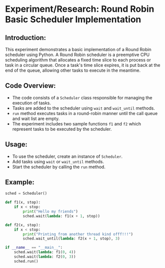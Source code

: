 
# Experiment/Research: Round Robin Basic Scheduler Implementation

## Introduction:
This experiment demonstrates a basic implementation of a Round Robin scheduler using Python. A Round Robin scheduler is a preemptive CPU scheduling algorithm that allocates a fixed time slice to each process or task in a circular queue. Once a task's time slice expires, it is put back at the end of the queue, allowing other tasks to execute in the meantime.

## Code Overview:
- The code consists of a `Scheduler` class responsible for managing the execution of tasks.
- Tasks are added to the scheduler using `wait` and `wait_until` methods.
- `run` method executes tasks in a round-robin manner until the call queue and wait list are empty.
- The experiment includes two sample functions `f1` and `f2` which represent tasks to be executed by the scheduler.

## Usage:
- To use the scheduler, create an instance of `Scheduler`.
- Add tasks using `wait` or `wait_until` methods.
- Start the scheduler by calling the `run` method.

## Example:
```python
sched = Scheduler()

def f1(x, stop):
    if x < stop:
        print("Hello my friends")
        sched.wait(lambda: f1(x + 1, stop))

def f2(x, stop):
    if x < stop:
        print("Printing from another thread kind offf!!!")
        sched.wait_until(lambda: f2(x + 1, stop), 3)

if __name__ == "__main__":
    sched.wait(lambda: f1(0, 4))
    sched.wait(lambda: f2(0, 3))
    sched.run()
